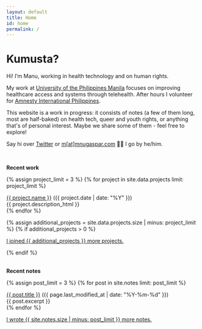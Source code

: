 ```yaml
---
layout: default
title: Home
id: home
permalink: /
---
```


# Kumusta?

Hi! I’m Manu, working in health technology and on human rights.

My work at [University of the Philippines Manila](https://www.up.edu.ph) focuses on improving healthcare access and systems through telehealth. After hours I volunteer for [Amnesty International Philippines](https://www.amnesty.org.ph).

This website is a work in progress: it consists of notes (a few of them long, most are half-baked) on health tech, queer and youth rights, or anything that's of personal interest. Maybe we share some of them - feel free to explore!

Say hi over [Twitter](https://twitter.com/mnugaspar) or [m[at]mnugaspar.com](mailto:m@mnugaspar.com) 👋🏽 I go by he/him.

<br>

<div class="grid-element">
<p><b>Recent work</b></p>

  {% assign project_limit = 3 %}
  {% for project in site.data.projects limit: project_limit %}
  <div class="list-entry">
    <div><a target="_blank" rel="noopener" href="{{ project.url }}">{{ project.name }}</a> <span class="faded">({{ project.date | date: "%Y" }})</span></div>
    <div>{{ project.description_html }}</div>
  </div>
  {% endfor %}

  {% assign additional_projects = site.data.projects.size | minus: project_limit %}
  {% if additional_projects > 0 %}
  <div>
    <p>
      <a class="internal-link" href="/projects">
        I joined {{ additional_projects }} more projects.</a>
    </p>
  </div>
  {% endif %}
</div>

<br>

<div class="grid-element">
  <p><b>Recent notes</b></p>

  {% assign post_limit = 3 %}
  {% for post in site.notes limit: post_limit %}
    <div class="list-entry">
      <div><a class="internal-link" href="{{ post.url }}">{{ post.title }}</a> <span class="faded">({{ page.last_modified_at | date: "%Y-%m-%d" }})</span></div>
      <div>{{ post.excerpt }}</div>
  {% endfor %}

  <p>
     <a class="internal-link" href="/notes">
       I wrote {{ site.notes.size | minus: post_limit }} more notes.</a>
  </p>
</div>

<style>
  .wrapper {
    max-width: 46em;
  }
</style>
